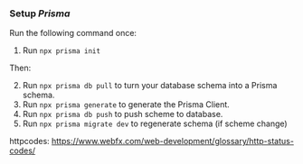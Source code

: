 ### Setup _Prisma_

Run the following command once:

1. Run `npx prisma init`

Then:

2. Run `npx prisma db pull` to turn your database schema into a Prisma schema.
3. Run `npx prisma generate` to generate the Prisma Client.
4. Run `npx prisma db push` to push scheme to database.
5. Run `npx prisma migrate dev` to regenerate schema (if scheme change)


httpcodes:
https://www.webfx.com/web-development/glossary/http-status-codes/
